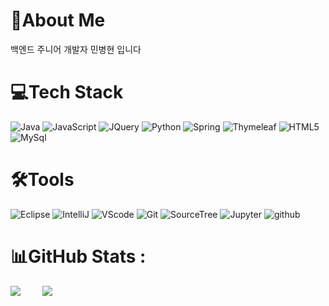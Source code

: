 # 💫About Me
백엔드 주니어 개발자 민병현 입니다

# 💻Tech Stack
![Java](https://camo.githubusercontent.com/6cbecd63a9a8f83ee186885c446938820ffa8304942a284ee6e1e2acb2bfd822/68747470733a2f2f696d672e736869656c64732e696f2f62616467652f6a6176612d2532334544384230302e7376673f7374796c653d666f722d7468652d6261646765266c6f676f3d6a617661266c6f676f436f6c6f723d7768697465) 
![JavaScript](https://camo.githubusercontent.com/aeddc848275a1ffce386dc81c04541654ca07b2c43bbb8ad251085c962672aea/68747470733a2f2f696d672e736869656c64732e696f2f62616467652f6a6176617363726970742d2532333332333333302e7376673f7374796c653d666f722d7468652d6261646765266c6f676f3d6a617661736372697074266c6f676f436f6c6f723d253233463744463145)
![JQuery](https://camo.githubusercontent.com/d03eebeb5b432e60d3ed07e832e828f95e85f593c82b35f48bb24aa362f962a3/68747470733a2f2f696d672e736869656c64732e696f2f62616467652f6a71756572792d2532333037363941442e7376673f7374796c653d666f722d7468652d6261646765266c6f676f3d6a7175657279266c6f676f436f6c6f723d7768697465) 
![Python](https://camo.githubusercontent.com/a1b2dac5667822ee0d98ae6d799da61987fd1658dfeb4d2ca6e3c99b1535ebd8/68747470733a2f2f696d672e736869656c64732e696f2f62616467652f707974686f6e2d3336373041303f7374796c653d666f722d7468652d6261646765266c6f676f3d707974686f6e266c6f676f436f6c6f723d666664643534) 
![Spring](https://camo.githubusercontent.com/49f645b5e439b0d748424412207eae5748b81d77563f866d8528f60c66b669e1/68747470733a2f2f696d672e736869656c64732e696f2f62616467652f737072696e672d2532333644423333462e7376673f7374796c653d666f722d7468652d6261646765266c6f676f3d737072696e67266c6f676f436f6c6f723d7768697465)
![Thymeleaf](https://camo.githubusercontent.com/b88b9be1ef85a3166327e2b2d5a188df1a7d64ad2c7fa1276607b03c182fa470/68747470733a2f2f696d672e736869656c64732e696f2f62616467652f5468796d656c6561662d2532333030354330462e7376673f7374796c653d666f722d7468652d6261646765266c6f676f3d5468796d656c656166266c6f676f436f6c6f723d7768697465) 
![HTML5](https://camo.githubusercontent.com/49fbb99f92674cc6825349b154b65aaf4064aec465d61e8e1f9fb99da3d922a1/68747470733a2f2f696d672e736869656c64732e696f2f62616467652f68746d6c352d2532334533344632362e7376673f7374796c653d666f722d7468652d6261646765266c6f676f3d68746d6c35266c6f676f436f6c6f723d7768697465) 
![MySql](https://camo.githubusercontent.com/918fce8d50581bd97b7133e677a78ed2cad14f970522f219daaeb6d1c81060e1/68747470733a2f2f696d672e736869656c64732e696f2f62616467652f6d7973716c2d2532333030662e7376673f7374796c653d666f722d7468652d6261646765266c6f676f3d6d7973716c266c6f676f436f6c6f723d7768697465)

# 🛠Tools 
![Eclipse](https://camo.githubusercontent.com/c7e4f851fc53c8db8b3a69e66cb77730776595a44f49d331bbe3d998c326c1dc/68747470733a2f2f696d672e736869656c64732e696f2f62616467652f45636c697073652d3243323235352e7376673f7374796c653d666c6174266c6f676f3d45636c69707365266c6f676f436f6c6f723d7768697465) 
![IntelliJ](https://camo.githubusercontent.com/19930220f9c8fc481d38674ef94bae26a0ffb58a1c8f308e64de81e7f4407411/68747470733a2f2f696d672e736869656c64732e696f2f62616467652f496e74656c6c694a2d3030303030302e7376673f7374796c653d666c6174266c6f676f3d496e74656c6c694a49444541266c6f676f436f6c6f723d7768697465)
![VScode](https://camo.githubusercontent.com/2472cc033c17fa11034d45f41731ec774801b57df6eff7918db4439058fac09a/68747470733a2f2f696d672e736869656c64732e696f2f62616467652f5653436f64652d3030374143432e7376673f7374796c653d666c6174266c6f676f3d76697375616c73747564696f636f6465266c6f676f436f6c6f723d7768697465)
![Git](https://camo.githubusercontent.com/10481e1a15887e277e23b9f50307bd2ec902c56cbf7f3ec2816f4bd7497ec461/68747470733a2f2f696d672e736869656c64732e696f2f62616467652f4769742d4630353033322e7376673f7374796c653d666c6174266c6f676f3d476974266c6f676f436f6c6f723d7768697465)
![SourceTree](https://camo.githubusercontent.com/a41b6e10b515a99198cfa1162d79b453e8c762a6d6e4494a8236122780ea6a8a/68747470733a2f2f696d672e736869656c64732e696f2f62616467652f536f75726365747265652d3030353243432e7376673f7374796c653d666c6174266c6f676f3d536f7572636574726565266c6f676f436f6c6f723d7768697465)
![Jupyter](https://camo.githubusercontent.com/9e81b13a1911876e16866f77a59267f5aeed6c8e4b6652f9d8ba47bffb04880c/68747470733a2f2f696d672e736869656c64732e696f2f62616467652f6a7570797465722d2532334641304630302e7376673f7374796c653d666c6174266c6f676f3d6a757079746572266c6f676f436f6c6f723d7768697465)
![github](https://camo.githubusercontent.com/4816137577e79b4d72c6b8c85bbc93e03cf1ba5610b6aac577a84644230b8734/68747470733a2f2f696d672e736869656c64732e696f2f62616467652f6769746875622d3138313731372e7376673f7374796c653d666c6174266c6f676f3d676974687562266c6f676f436f6c6f723d7768697465)



# 📊GitHub Stats :
![](https://github-readme-stats.vercel.app/api?username=MinByeongHyeon&theme=react&hide_border=true&include_all_commits=true&count_private=false) &nbsp;  &nbsp;  &nbsp;  &nbsp; 
 [![](https://visitcount.itsvg.in/api?id=MinByeongHyeon&icon=7&color=6)](https://visitcount.itsvg.in) 
<!-- ## 🏆GitHub Trophies
![](https://github-profile-trophy.vercel.app/?username=MinByeongHyeon&theme=discord&no-frame=false&no-bg=false&margin-w=4) -->
